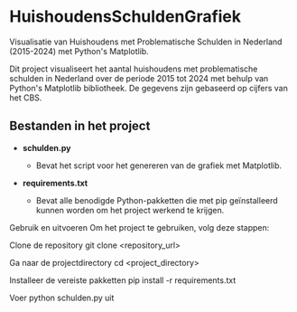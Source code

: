 # HuishoudensSchuldenGrafiek
Visualisatie van Huishoudens met Problematische Schulden in Nederland (2015-2024) met Python's Matplotlib.

Dit project visualiseert het aantal huishoudens met problematische schulden in Nederland over de periode 2015 tot 2024 met behulp van Python's Matplotlib bibliotheek. De gegevens zijn gebaseerd op cijfers van het CBS.

## Bestanden in het project

- **schulden.py**
  - Bevat het script voor het genereren van de grafiek met Matplotlib.
  
- **requirements.txt**
  - Bevat alle benodigde Python-pakketten die met pip geïnstalleerd kunnen worden om het project werkend te krijgen.

Gebruik en uitvoeren
Om het project te gebruiken, volg deze stappen:

Clone de repository
git clone <repository_url>

Ga naar de projectdirectory
cd <project_directory>

Installeer de vereiste pakketten
pip install -r requirements.txt

Voer python schulden.py uit

